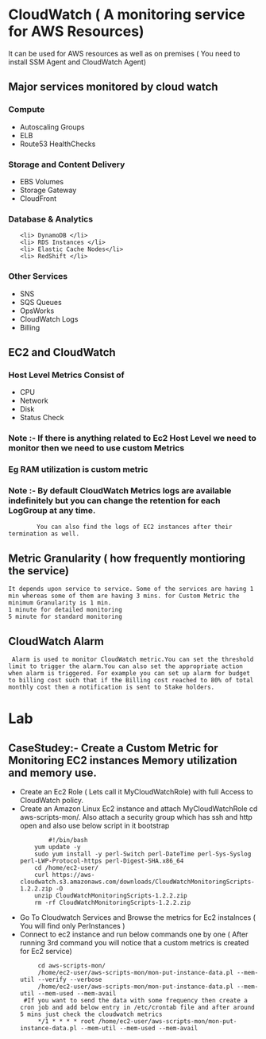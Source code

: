 # CloudWatch ( A monitoring service for AWS Resources)
  It can be used for AWS resources as well as on premises ( You need to install SSM Agent and CloudWatch Agent) 
## Major services monitored by cloud watch
 ### Compute 
  <ul>
   <li> Autoscaling Groups</li>
   <li> ELB </li>
   <li> Route53 HealthChecks </li>
  </ul>	
 
 ### Storage and Content Delivery
  <ul>
	<li>EBS Volumes</li>
	<li>Storage Gateway</li>
	<li> CloudFront</li>
 </ul>	
 
 ### Database & Analytics
   <ul>
   
	<li> DynamoDB </li>
	<li> RDS Instances </li>
	<li> Elastic Cache Nodes</li>
	<li> RedShift </li>
   </ul>
   
 ### Other Services
   <ul>
	<li> SNS</li>
	<li> SQS Queues</li>
	<li> OpsWorks</li>
	<li> CloudWatch Logs</li>
        <li> Billing </li>
    </ul>
	    
## EC2 and CloudWatch 
 ### Host Level Metrics Consist of 
   <ul>
	<li> CPU </li>
	<li> Network </li>
	<li> Disk </li>
	<li> Status Check </li>
   </ul>
   
### Note :- If there is anything related to Ec2 Host Level we need to monitor then we need to use custom Metrics 
###         Eg RAM utilization is  custom metric 

### Note :- By default CloudWatch Metrics logs are available indefinitely but you can change the retention for each LogGroup at any time.
            You can also find the logs of EC2 instances after their termination as well.

## Metric Granularity ( how frequently montioring the service)
   
    It depends upon service to service. Some of the services are having 1 min whereas some of them are having 3 mins. for Custom Metric the minimum Granularity is 1 min.
	1 minute for detailed monitoring
	5 minute for standard monitoring

##	CloudWatch Alarm
  
     Alarm is used to monitor CloudWatch metric.You can set the threshold limit to trigger the alarm.You can also set the appropriate action when alarm is triggered. For example you can set up alarm for budget to billing cost such that if the Billing cost reached to 80% of total monthly cost then a notification is sent to Stake holders.
	 
	 
# Lab
## CaseStudey:- Create a Custom Metric for Monitoring EC2 instances Memory utilization and memory use.

<ul>
<li> Create an Ec2 Role ( Lets call it MyCloudWatchRole) with full Access to CloudWatch policy. </li>
<li> Create an Amazon Linux Ec2 instance and attach MyCloudWatchRole cd aws-scripts-mon/. Also attach a security group which has ssh and http open and also use below script in it bootstrap </li>
     
	        #!/bin/bash
		yum update -y
		sudo yum install -y perl-Switch perl-DateTime perl-Sys-Syslog perl-LWP-Protocol-https perl-Digest-SHA.x86_64
		cd /home/ec2-user/
		curl https://aws-cloudwatch.s3.amazonaws.com/downloads/CloudWatchMonitoringScripts-1.2.2.zip -O
		unzip CloudWatchMonitoringScripts-1.2.2.zip
		rm -rf CloudWatchMonitoringScripts-1.2.2.zip
<li> Go To Cloudwatch Services and Browse the metrics for Ec2 instalnces ( You will find only PerInstances )

<li> Connect to ec2 instance and run below commands one by one ( After running 3rd command you will notice that a custom metrics is created for Ec2 service) </li>
	
         cd aws-scripts-mon/
         /home/ec2-user/aws-scripts-mon/mon-put-instance-data.pl --mem-util --verify --verbose
         /home/ec2-user/aws-scripts-mon/mon-put-instance-data.pl --mem-util --mem-used --mem-avail		 
	 #If you want to send the data with some frequency then create a cron job and add below entry in /etc/crontab file and after around 5 mins just check the cloudwatch metrics
		 */1 * * * * root /home/ec2-user/aws-scripts-mon/mon-put-instance-data.pl --mem-util --mem-used --mem-avail
</ul>

		 

